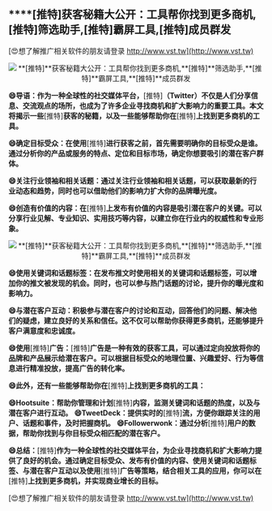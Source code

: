 ## ****[推特]**获客秘籍大公开：工具帮你找到更多商机,**[推特]**筛选助手,**[推特]**霸屏工具,**[推特]**成员群发**

[😍想了解推广相关软件的朋友请登录 http://www.vst.tw](http://www.vst.tw)

 <center><img src="https://vst.tw/MP4/tuiguang/png/3.png" alt="**[推特]**获客秘籍大公开：工具帮你找到更多商机,**[推特]**筛选助手,**[推特]**霸屏工具,**[推特]**成员群发"></center>

**😄导语：作为一种全球性的社交媒体平台，**[推特]**（Twitter）不仅是人们分享信息、交流观点的场所，也成为了许多企业寻找商机和扩大影响力的重要工具。本文将揭示一些**[推特]**获客的秘籍，以及一些能够帮助你在**[推特]**上找到更多商机的工具。**

**😄确定目标受众：在使用**[推特]**进行获客之前，首先需要明确你的目标受众是谁。通过分析你的产品或服务的特点、定位和目标市场，确定你想要吸引的潜在客户群体。**

**😄关注行业领袖和相关话题：通过关注行业领袖和相关话题，可以获取最新的行业动态和趋势，同时也可以借助他们的影响力扩大你的品牌曝光度。**

**😄创造有价值的内容：在**[推特]**上发布有价值的内容是吸引潜在客户的关键。可以分享行业见解、专业知识、实用技巧等内容，以建立你在行业内的权威性和专业形象。**

 <center><img src="https://vst.tw/MP4/tuiguang/png/3.png" alt="**[推特]**获客秘籍大公开：工具帮你找到更多商机,**[推特]**筛选助手,**[推特]**霸屏工具,**[推特]**成员群发"></center>

**😄使用关键词和话题标签：在发布推文时使用相关的关键词和话题标签，可以增加你的推文被发现的机会。同时，也可以参与热门话题的讨论，提升你的曝光度和影响力。**

**😄与潜在客户互动：积极参与潜在客户的讨论和互动，回答他们的问题、解决他们的疑虑，建立良好的关系和信任。这不仅可以帮助你获得更多商机，还能够提升客户满意度和忠诚度。**

**😄使用**[推特]**广告：**[推特]**广告是一种有效的获客工具，可以通过定向投放将你的品牌和产品展示给潜在客户。可以根据目标受众的地理位置、兴趣爱好、行为等信息进行精准投放，提高广告的转化率。**

**😄此外，还有一些能够帮助你在**[推特]**上找到更多商机的工具：**

**😄Hootsuite：帮助你管理和计划**[推特]**内容，监测关键词和话题的热度，以及与潜在客户进行互动。**
**😄TweetDeck：提供实时的**[推特]**流，方便你跟踪关注的用户、话题和事件，及时把握商机。**
**😄Followerwonk：通过分析**[推特]**用户的数据，帮助你找到与你目标受众相匹配的潜在客户。**

**😄总结：**[推特]**作为一种全球性的社交媒体平台，为企业寻找商机和扩大影响力提供了良好的机会。通过确定目标受众、发布有价值的内容、使用关键词和话题标签、与潜在客户互动以及使用**[推特]**广告等策略，结合相关工具的应用，你可以在**[推特]**上找到更多商机，并实现商业增长的目标。**

[😍想了解推广相关软件的朋友请登录 http://www.vst.tw](http://www.vst.tw)



